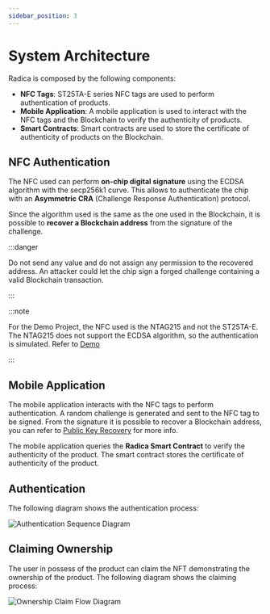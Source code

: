 ```yaml
---
sidebar_position: 3
---
```


# System Architecture

Radica is composed by the following components:

- **NFC Tags**: ST25TA-E series NFC tags are used to perform authentication of products.
- **Mobile Application**: A mobile application is used to interact with the NFC tags and the Blockchain to verify the authenticity of products.
- **Smart Contracts**: Smart contracts are used to store the certificate of authenticity of products on the Blockchain.

## NFC Authentication

The NFC used can perform **on-chip digital signature** using the ECDSA algorithm with the secp256k1 curve.
This allows to authenticate the chip with an **Asymmetric CRA** (Challenge Response Authentication) protocol.

Since the algorithm used is the same as the one used in the Blockchain, it is possible to **recover a Blockchain address** from the signature of the challenge.

:::danger

Do not send any value and do not assign any permission to the recovered address. An attacker could let the chip sign a forged challenge containing a valid Blockchain transaction.

:::

:::note

For the Demo Project, the NFC used is the NTAG215 and not the ST25TA-E. The NTAG215 does not support the ECDSA algorithm, so the authentication is simulated. Refer to [Demo](/docs/demo.md)

:::

## Mobile Application

The mobile application interacts with the NFC tags to perform authentication. A random challenge is generated and sent to the NFC tag to be signed. From the signature it is possible to recover a Blockchain address, you can refer to [Public Key Recovery](https://en.wikipedia.org/wiki/Elliptic_Curve_Digital_Signature_Algorithm#Public_key_recovery) for more info.

The mobile application queries the **Radica Smart Contract** to verify the authenticity of the product. The smart contract stores the certificate of authenticity of the product.

## Authentication

The following diagram shows the authentication process:

![Authentication Sequence Diagram](/diagrams/auth_seq.png)

## Claiming Ownership

The user in possess of the product can claim the NFT demonstrating the ownership of the product. The following diagram shows the claiming process:

![Ownership Claim Flow Diagram](/diagrams/property_flow.png)

